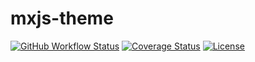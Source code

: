 # mxjs-theme

[![GitHub Workflow Status](https://img.shields.io/github/workflow/status/miaoxing/mxjs-theme/Build?style=flat-square)](https://github.com/miaoxing/mxjs-theme/actions)
[![Coverage Status](https://img.shields.io/coveralls/miaoxing/mxjs-theme.svg?style=flat-square)](https://coveralls.io/r/miaoxing/mxjs-theme)
[![License](http://img.shields.io/badge/license-MIT-brightgreen.svg?style=flat-square)](http://www.opensource.org/licenses/MIT)
